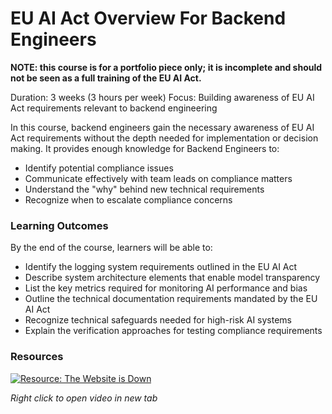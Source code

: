 # EU AI Act Overview For Backend Engineers
**NOTE: this course is for a portfolio piece only; it is incomplete and should not be seen as a full training of the EU AI Act.**

Duration: 3 weeks (3 hours per week)
Focus: Building awareness of EU AI Act requirements relevant to backend engineering

In this course, backend engineers gain the necessary awareness of EU AI Act requirements without the depth needed for implementation or decision making. It provides enough knowledge for Backend Engineers to:
- Identify potential compliance issues
- Communicate effectively with team leads on compliance matters
- Understand the "why" behind new technical requirements
- Recognize when to escalate compliance concerns

### Learning Outcomes
By the end of the course, learners will be able to:
- Identify the logging system requirements outlined in the EU AI Act
- Describe system architecture elements that enable model transparency
- List the key metrics required for monitoring AI performance and bias
- Outline the technical documentation requirements mandated by the EU AI Act
- Recognize technical safeguards needed for high-risk AI systems
- Explain the verification approaches for testing compliance requirements

### Resources

[![Resource: The Website is Down](https://i.ytimg.com/vi/uRGljemfwUE/hqdefault.jpg)](https://www.youtube.com/watch?v=uRGljemfwUE)

*Right click to open video in new tab*
